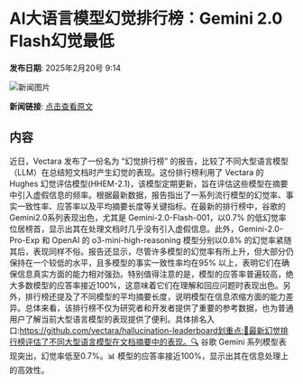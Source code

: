 # ​AI大语言模型幻觉排行榜：Gemini 2.0 Flash幻觉最低

**发布日期**: 2025年2月20号 9:14

![新闻图片](https://upload.chinaz.com/2025/0220/6387563960959075457232587.png)

**新闻链接**: [点击查看原文](https://www.aibase.com/zh/news/15531)

## 内容

近日，Vectara 发布了一份名为 “幻觉排行榜” 的报告，比较了不同大型语言模型（LLM）在总结短文档时产生幻觉的表现。这份排行榜利用了 Vectara 的 Hughes 幻觉评估模型(HHEM-2.1)，该模型定期更新，旨在评估这些模型在摘要中引入虚假信息的频率。根据最新数据，报告指出了一系列流行模型的幻觉率、事实一致性率、应答率以及平均摘要长度等关键指标。在最新的排行榜中，谷歌的 Gemini2.0系列表现出色，尤其是 Gemini-2.0-Flash-001，以0.7% 的低幻觉率位居榜首，显示出其在处理文档时几乎没有引入虚假信息。此外，Gemini-2.0-Pro-Exp 和 OpenAI 的 o3-mini-high-reasoning 模型分别以0.8% 的幻觉率紧随其后，表现同样不俗。报告还显示，尽管许多模型的幻觉率有所上升，但大部分仍保持在一个较低的水平，且多模型的事实一致性率均在95% 以上，表明它们在确保信息真实方面的能力相对强劲。特别值得注意的是，模型的应答率普遍较高，绝大多数模型的应答率接近100%，这意味着它们在理解和回应问题时表现出色。另外，排行榜还提及了不同模型的平均摘要长度，说明模型在信息浓缩方面的能力差异。总体来看，该排行榜不仅为研究者和开发者提供了重要的参考数据，也为普通用户了解当前大型语言模型的表现提供了便利。具体排名入口:https://github.com/vectara/hallucination-leaderboard划重点:🌟最新幻觉排行榜评估了不同大型语言模型在文档摘要中的表现。🔍 谷歌 Gemini 系列模型表现突出，幻觉率低至0.7%。📊 模型的应答率接近100%，显示出其在信息处理上的高效性。
